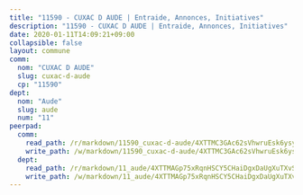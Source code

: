 ```yaml
---
title: "11590 - CUXAC D AUDE | Entraide, Annonces, Initiatives"
description: "11590 - CUXAC D AUDE | Entraide, Annonces, Initiatives"
date: 2020-01-11T14:09:21+09:00
collapsible: false
layout: commune
comm:
  nom: "CUXAC D AUDE"
  slug: cuxac-d-aude
  cp: "11590"
dept:
  nom: "Aude"
  slug: aude
  num: "11"
peerpad:
  comm:
    read_path: /r/markdown/11590_cuxac-d-aude/4XTTMC3GAc62sVhwruEsk6ysyCy94R1vPncNenVG172knXaVD
    write_path: /w/markdown/11590_cuxac-d-aude/4XTTMC3GAc62sVhwruEsk6ysyCy94R1vPncNenVG172knXaVD-K3TgV4aq3qD4pntukUEDzavJcTSeSBEdJfMZhefz7hucCojXUDVfDSPRbVEUpGjf8N7xwwqnqGVGqq1AeL45HGpZGiENEzidWFfTvVct4eAt3rfNMHQvwmNpBCMkDVWPyZZJJiKR
  dept:
    read_path: /r/markdown/11_aude/4XTTMAGp75xRqnHSCY5CHaiDgxDaUgXuTXvSZDHnY1JdjJiUk
    write_path: /w/markdown/11_aude/4XTTMAGp75xRqnHSCY5CHaiDgxDaUgXuTXvSZDHnY1JdjJiUk-K3TgUenjCPDfs1W21bst2JvrPDW324QBfMvPid11puzXxXGQEeNw9p4QtfnUhSn4LYSwR6UDBQmdr3wFq2CDRGqNz2QynSm58zgCpz2PKP6Y24UTpxW22MudfeZ339ZPKnHm6XTr
---
```


